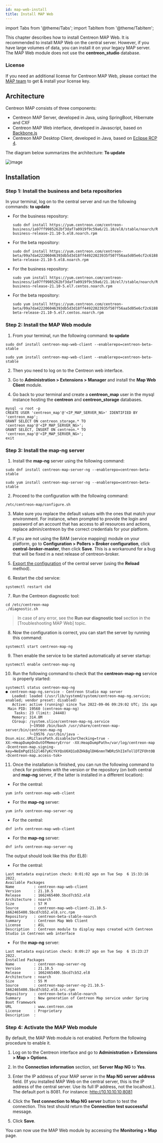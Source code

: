 ```yaml
---
id: map-web-install
title: Install MAP Web
---
```

import Tabs from '@theme/Tabs';
import TabItem from '@theme/TabItem';

This chapter describes how to install Centreon MAP Web. It is recommended to install MAP Web on the central server. However, if you have large volumes of data, you can install it on your legacy MAP server. The MAP Web module does not use the **centreon_studio** database.

### License

If you need an additional license for Centreon MAP Web, please contact the [MAP team](team-map@centreon.com) to get & install your license key.

## Architecture

Centreon MAP consists of three components:

- Centreon MAP Server, developed in Java, using SpringBoot, Hibernate and CXF
- Centreon MAP Web interface, developed in Javascript, based on
  [Backbone.js](http://backbonejs.org/)
- Centreon MAP Desktop Client, developed in Java, based on [Eclipse RCP
  4](https://wiki.eclipse.org/Eclipse4/RCP).

The diagram below summarizes the architecture: **To update**

![image](../assets/graph-views/map_architect.png)

## Installation

### Step 1: Install the business and beta repositories

In your terminal, log on to the central server and run the following commands: **to update**

<Tabs groupId="sync">
<TabItem value="Alma / RHEL / Oracle Linux 8" label="Alma / RHEL / Oracle Linux 8">

  - For the business repository:

    ```shell
    sudo dnf install https://yum.centreon.com/centreon-business/1a97ff9985262bf3daf7a0919f9c59a6/21.10/el8/stable/noarch/RPMS/centreon-business-release-21.10-5.el8.noarch.rpm
    ```

  - For the beta repository:

    ```shell
    sudo dnf install https://yum.centreon.com/centreon-beta/09a7da422206046393db5d3d18ff44922023935f507f56aa5d05e6cf2c618844/21.10/el8/stable/noarch/RPMS/centreon-beta-release-21.10-5.el8.noarch.rpm
    ```

</TabItem>
<TabItem value="CentOS 7" label="CentOS 7">

  - For the business repository:

    ```shell
    sudo yum install https://yum.centreon.com/centreon-business/1a97ff9985262bf3daf7a0919f9c59a6/21.10/el7/stable/noarch/RPMS/centreon-business-release-21.10-5.el7.centos.noarch.rpm
    ```

  - For the beta repository:

    ```shell
    sudo yum install https://yum.centreon.com/centreon-beta/09a7da422206046393db5d3d18ff44922023935f507f56aa5d05e6cf2c618844/21.10/el7/stable/noarch/RPMS/centreon-beta-release-21.10-5.el7.centos.noarch.rpm
    ```

</TabItem>
</Tabs>

### Step 2: Install the MAP Web module

1. From your terminal, run the following command: **to update**

  <Tabs groupId="sync">
  <TabItem value="Alma / RHEL / Oracle Linux 8" label="Alma / RHEL / Oracle Linux 8">

  ```shell
  sudo dnf install centreon-map-web-client --enablerepo=centreon-beta-stable
  ```

  </TabItem>
  <TabItem value="CentOS 7" label="CentOS 7">

  ```shell
  sudo yum install centreon-map-web-client --enablerepo=centreon-beta-stable
  ```

  </TabItem>
  </Tabs>

2. Then you need to log on to the Centreon web interface.

3. Go to **Administration > Extensions > Manager** and install the **Map Web Client** module.

4. Go back to your terminal and create a **centreon_map** user in the mysql instance hosting the **centreon** and **centreon_storage** databases.

  ```shell
  mysql -u root -p
  CREATE USER 'centreon_map'@'<IP_MAP_SERVER_NG>' IDENTIFIED BY 'centreon_map';
  GRANT SELECT ON centreon_storage.* TO 'centreon_map'@'<IP_MAP_SERVER_NG>';
  GRANT SELECT, INSERT ON centreon.* TO 'centreon_map'@'<IP_MAP_SERVER_NG>';
  exit
  ```

### Step 3: Install the map-ng server

1. Install the **map-ng** server using the following command:

  <Tabs groupId="sync">
  <TabItem value="Alma / RHEL / Oracle Linux 8" label="Alma / RHEL / Oracle Linux 8">

  ```shell
  sudo dnf install centreon-map-server-ng --enablerepo=centreon-beta-stable
  ```

  </TabItem>
  <TabItem value="CentOS 7" label="CentOS 7">

  ```shell
  sudo yum install centreon-map-server-ng --enablerepo=centreon-beta-stable
  ```

  </TabItem>
  </Tabs>

2. Proceed to the configuration with the following command:

  ```shell
  /etc/centreon-map/configure.sh
  ```

3. Make sure you replace the default values with the ones that match your environment. For instance, when prompted to provide the login and password of an account that has access to all resources and actions, replace admin/centreon by the correct credentials for your platform.

4. If you are not using the BAM (service mapping) module on your platform, go to **Configuration > Pollers > Broker configuration**, click **central-broker-master**, then click **Save**. This is a workaround for a bug that will be fixed in a next release of centreon-broker.

5. [Export the configuration](../monitoring/monitoring-servers/deploying-a-configuration.md) of the central server (using the **Reload** method).

6. Restart the cbd service:

  ```shell
  systemctl restart cbd
  ```

7. Run the Centreon diagnostic tool:

  ```shell
  cd /etc/centreon-map
  ./diagnostic.sh
  ```

  > In case of any error, see the **Run our diagnostic tool** section in the [Troubleshooting MAP Web] topic.

8. Now the configuration is correct, you can start the server by running this command:

  ```shell
  systemctl start centreon-map-ng
  ```

9. Then enable the service to be started automatically at server startup:

  ```shell
  systemctl enable centreon-map-ng
  ```

10. Run the following command to check that the **centreon-map-ng** service is properly started:

  ```shell
  systemctl status centreon-map-ng
  ● centreon-map-ng.service - Centreon Studio map server
     Loaded: loaded (/usr/lib/systemd/system/centreon-map-ng.service; enabled; vendor preset: disabled)
     Active: active (running) since Tue 2022-09-06 09:29:02 UTC; 15s ago
   Main PID: 19560 (centreon-map-ng)
      Tasks: 23 (limit: 24448)
     Memory: 314.8M
     CGroup: /system.slice/centreon-map-ng.service
             ├─19560 /bin/bash /usr/share/centreon-map-server/bin/centreon-map-ng
             └─19576 /usr/bin/java -Dsun.misc.URLClassPath.disableJarChecking=true -XX:+HeapDumpOnOutOfMemoryError -XX:HeapDumpPath=/var/log/centreon-map -Dcentreon-map.signing-key=NeEmPqd1512l467yKcYkYQsU6XQ1oDZHkBglDH6nmnTWDRz5hIImTollDTZFOhtOB -Dcentreon-map.access-tok>
  ```

11. Once the installation is finished, you can run the following command to check for problems with the version or the repository (on both central and **map-ng** server, if the latter is installed in a different location):

<Tabs groupId="sync">
<TabItem value="Alma / RHEL / Oracle Linux 8" label="Alma / RHEL / Oracle Linux 8">

  - For the central:

  ```shell
  yum info centreon-map-web-client
  ```

  - For the **map-ng** server:

  ```shell
  yum info centreon-map-server-ng
  ```

</TabItem>
<TabItem value="CentOS 7" label="CentOS 7">

  - For the central:

  ```shell
  dnf info centreon-map-web-client
  ```

  - For the **map-ng** server:

  ```shell
  dnf info centreon-map-server-ng
  ```
  
</TabItem>
</Tabs>

  The output should look like this (for EL8):

  - For the central:

  ```shell
  Last metadata expiration check: 0:01:02 ago on Tue Sep  6 15:33:16 2022.
  Available Packages
  Name         : centreon-map-web-client
  Version      : 21.10.5
  Release      : 1662465400.5bcd7cb52.el8
  Architecture : noarch
  Size         : 57 M
  Source       : centreon-map-web-client-21.10.5-1662465400.5bcd7cb52.el8.src.rpm
  Repository   : centreon-beta-stable-noarch
  Summary      : Centreon Map Web Client
  License      : ASL
  Description  : Centreon module to display maps created with Centreon Studio in Centreon web interface
  ```

  - For the **map-ng** server:

  ```shell
  Last metadata expiration check: 0:09:27 ago on Tue Sep  6 15:23:27 2022.
  Installed Packages
  Name         : centreon-map-server-ng
  Version      : 21.10.5
  Release      : 1662465400.5bcd7cb52.el8
  Architecture : noarch
  Size         : 55 M
  Source       : centreon-map-server-ng-21.10.5-1662465400.5bcd7cb52.el8.src.rpm
  Repository   : centreon-beta-stable-noarch
  Summary      : New generation of Centreon Map service under Spring Boot framework
  URL          : www.centreon.com
  License      : Proprietary
  Description  : 
  ```

### Step 4: Activate the MAP Web module

By default, the MAP Web module is not enabled. Perform the following procedure to enable it.

1. Log on to the Centreon interface and go to **Administration > Extensions > Map > Options**.

2. In the **Connection information** section, set **Server Map NG** to **Yes**.

3. Enter the IP address of your MAP server in the **Map NG server address** field. (If you installed MAP Web on the central server, this is the IP address of the central server. Use its full IP address, not the localhost.). The default port is 8081. For instance: http://10.10.10.10:8081

4. Click the **Test connection to Map NG server** button to test the connection. This test should return the **Connection test successful** message.

5. Click **Save**.

You can now use the MAP Web module by accessing the **Monitoring > Map** page.
